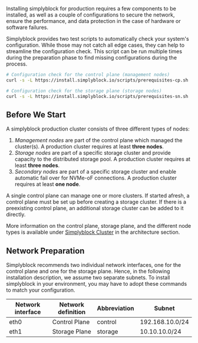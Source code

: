 Installing simplyblock for production requires a few components to be installed, as well as a couple of configurations
to secure the network, ensure the performance, and data protection in the case of hardware or software failures.

Simplyblock provides two test scripts to automatically check your system's configuration. While those may not catch all
edge cases, they can help to streamline the configuration check. This script can be run multiple times during the
preparation phase to find missing configurations during the process.

```bash title="Automatically check your configuration"
# Configuration check for the control plane (management nodes)
curl -s -L https://install.simplyblock.io/scripts/prerequisites-cp.sh | bash

# Configuration check for the storage plane (storage nodes)
curl -s -L https://install.simplyblock.io/scripts/prerequisites-sn.sh | bash
```

## Before We Start

A simplyblock production cluster consists of three different types of nodes:

1. _Management nodes_ are part of the control plane which managed the cluster(s). A production cluster requires at least **three nodes**.
2. _Storage nodes_ are part of a specific storage cluster and provide capacity to the distributed storage pool. A production cluster requires at least **three nodes**.
3. _Secondary nodes_ are part of a specific storage cluster and enable automatic fail over for NVMe-oF connections. A production cluster requires at least **one node**.

A single control plane can manage one or more clusters. If started afresh, a control plane must be set up before
creating a storage cluster. If there is a preexisting control plane, an additional storage cluster can be added
to it directly.

More information on the control plane, storage plane, and the different node types is available under
[Simplyblock Cluster](../../architecture/concepts/simplyblock-cluster.md) in the architecture section.

## Network Preparation

Simplyblock recommends two individual network interfaces, one for the control plane and one for the storage plane.
Hence, in the following installation description, we assume two separate subnets. To install simplyblock in your
environment, you may have to adopt these commands to match your configuration.

| Network interface | Network definition | Abbreviation | Subnet          |
|-------------------|--------------------|--------------|-----------------|
| eth0              | Control Plane      | control      | 192.168.10.0/24 |
| eth1              | Storage Plane      | storage      | 10.10.10.0/24   |
